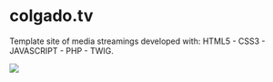 # colgado.tv
Template site of media streamings developed with: HTML5 - CSS3 - JAVASCRIPT - PHP - TWIG. 

![](https://k61.kn3.net/8/8/7/2/8/B/BEF.png)
